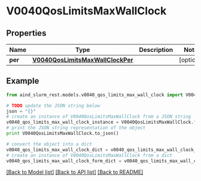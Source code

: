 # V0040QosLimitsMaxWallClock


## Properties

Name | Type | Description | Notes
------------ | ------------- | ------------- | -------------
**per** | [**V0040QosLimitsMaxWallClockPer**](V0040QosLimitsMaxWallClockPer.md) |  | [optional] 

## Example

```python
from aind_slurm_rest.models.v0040_qos_limits_max_wall_clock import V0040QosLimitsMaxWallClock

# TODO update the JSON string below
json = "{}"
# create an instance of V0040QosLimitsMaxWallClock from a JSON string
v0040_qos_limits_max_wall_clock_instance = V0040QosLimitsMaxWallClock.from_json(json)
# print the JSON string representation of the object
print V0040QosLimitsMaxWallClock.to_json()

# convert the object into a dict
v0040_qos_limits_max_wall_clock_dict = v0040_qos_limits_max_wall_clock_instance.to_dict()
# create an instance of V0040QosLimitsMaxWallClock from a dict
v0040_qos_limits_max_wall_clock_form_dict = v0040_qos_limits_max_wall_clock.from_dict(v0040_qos_limits_max_wall_clock_dict)
```
[[Back to Model list]](../README.md#documentation-for-models) [[Back to API list]](../README.md#documentation-for-api-endpoints) [[Back to README]](../README.md)


